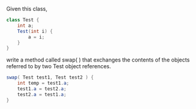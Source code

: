 Given this class, 
```java
class Test {
	int a;
	Test(int i) {
		a = i;
	}
}
``` 
write a method called swap( ) that exchanges the contents of the objects referred to by two Test object references.
```java
swap( Test test1, Test test2 ) {
	int temp = test1.a;
	test1.a = test2.a;
	test2.a = test1.a;
}
```
